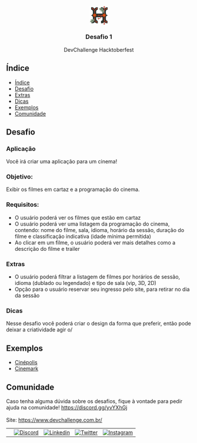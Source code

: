 <br />
<p align="center">
  <img width="10%" align="center" src="../../recursos/icon.svg"/>
  
  <h3 align="center">Desafio 1</h3>

  <p align="center">
   DevChallenge Hacktoberfest
  </p>

## Índice

- [Índice](#índice)
- [Desafio](#desafio)
- [Extras](#extras)
- [Dicas](#dicas)
- [Exemplos](#exemplos)
- [Comunidade](#comunidade)

## Desafio 

### Aplicação
Você irá criar uma aplicação para um cinema!

### Objetivo: 
Exibir os filmes em cartaz e a programação do cinema.

### Requisitos:
- O usuário poderá ver os filmes que estão em cartaz
- O usuário poderá ver uma listagem da programação do cinema, contendo: nome do filme, sala, idioma, horário da sessão, duração do filme e classificação indicativa (idade mínima permitida)
- Ao clicar em um filme, o usuário poderá ver mais detalhes como a descrição do filme e trailer

### Extras
- O usuário poderá filtrar a listagem de filmes por horários de sessão, idioma (dublado ou legendado) e tipo de sala (vip, 3D, 2D)
- Opção para o usuário reservar seu ingresso pelo site, para retirar no dia da sessão

### Dicas
Nesse desafio você poderá criar o design da forma que preferir, então pode deixar a criatividade agir o/

## Exemplos
- [Cinépolis](https://www.cinepolis.com.br/)
- [Cinemark](https://www.cinemark.com.br/)

## Comunidade
Caso tenha alguma dúvida sobre os desafios, fique à vontade para pedir ajuda na comunidade! https://discord.gg/yvYXhGj <br>
<br>
Site: https://www.devchallenge.com.br/ <br>

<table style="border-color:transparent">
    <th>
        <td><a href="https://discord.gg/yvYXhGj"><img src="https://cdn3.iconfinder.com/data/icons/discord/64/discord_20-512.png" width="30px" height="30px" alt="Discord">      </a></td>
    <td><a href="https://www.linkedin.com/company/devchallenge/"><img src="https://image.flaticon.com/icons/svg/1384/1384014.svg" width="30px" height="30px"                alt="Linkedin"></a></td>
    <td><a href="https://twitter.com/dev_challenge"><img src="https://cdn3.iconfinder.com/data/icons/picons-social/57/43-twitter-512.png" width="30px" height="30px"        alt="Twitter"></a</td>
    <td><a href="https://www.instagram.com/devchallenge/"><img src="https://cdn4.iconfinder.com/data/icons/picons-social/57/38-instagram-3-512.png" width="30px"            height="30px" alt="Instagram"></a></td>
    </th>
</table>

